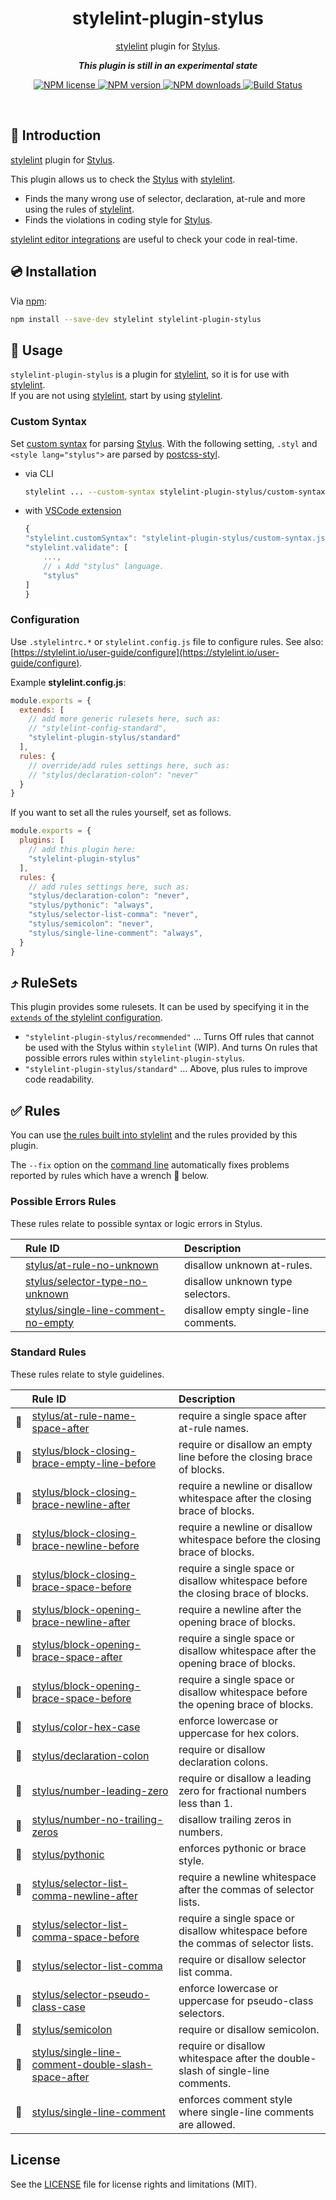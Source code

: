 <h1 align="center">stylelint-plugin-stylus</h1>

<p align="center"><a href="https://stylelint.io/" alt="stylelint">stylelint</a> plugin for <a href="https://stylus-lang.com/" alt="Stylus">Stylus</a>.

<p align="center"><b><i>This plugin is still in an experimental state</i></b></p>

<p align="center">
  <a href="https://www.npmjs.com/package/stylelint-plugin-stylus">
    <img src="https://img.shields.io/npm/l/stylelint-plugin-stylus.svg" alt="NPM license">
  </a>
  <a href="https://www.npmjs.com/package/stylelint-plugin-stylus">
    <img src="https://img.shields.io/npm/v/stylelint-plugin-stylus.svg" alt="NPM version">
  </a>
  <a href="https://www.npmjs.com/package/stylelint-plugin-stylus">
    <img src="https://img.shields.io/npm/dw/stylelint-plugin-stylus.svg" alt="NPM downloads">
  </a>
  <a href="https://github.com/ota-meshi/stylelint-plugin-stylus/actions?query=workflow%3ACI">
    <img src="https://github.com/ota-meshi/stylelint-plugin-stylus/workflows/CI/badge.svg?branch=master" alt="Build Status">
  </a>
</p>
<br>

## :name_badge: Introduction

[stylelint] plugin for [Stylus].

This plugin allows us to check the [Stylus] with [stylelint].

- Finds the many wrong use of selector, declaration, at-rule and more using the rules of [stylelint].
- Finds the violations in coding style for [Stylus].

[stylelint editor integrations](https://stylelint.io/user-guide/integrations/editor) are useful to check your code in real-time.

## :cd: Installation

Via [npm]:

```bash
npm install --save-dev stylelint stylelint-plugin-stylus
```

## :book: Usage

`stylelint-plugin-stylus` is a plugin for [stylelint], so it is for use with [stylelint].  
If you are not using [stylelint], start by using [stylelint].

### Custom Syntax

Set [custom syntax](https://stylelint.io/user-guide/usage/options#customsyntax) for parsing [Stylus]. With the following setting, `.styl` and `<style lang="stylus">` are parsed by [postcss-styl].

- via CLI

    ```bash
    stylelint ... --custom-syntax stylelint-plugin-stylus/custom-syntax.js
    ```

- with [VSCode extension]

    ```js
    {
    "stylelint.customSyntax": "stylelint-plugin-stylus/custom-syntax.js",
    "stylelint.validate": [
        ...,
        // ↓ Add "stylus" language.
        "stylus"
    ]
    }
     ```

### Configuration

Use `.stylelintrc.*` or `stylelint.config.js` file to configure rules. See also: [https://stylelint.io/user-guide/configure](https://stylelint.io/user-guide/configure).

Example **stylelint.config.js**:

```js
module.exports = {
  extends: [
    // add more generic rulesets here, such as:
    // "stylelint-config-standard",
    "stylelint-plugin-stylus/standard"
  ],
  rules: {
    // override/add rules settings here, such as:
    // "stylus/declaration-colon": "never"
  }
}
```

If you want to set all the rules yourself, set as follows.

```js
module.exports = {
  plugins: [
    // add this plugin here:
    "stylelint-plugin-stylus"
  ],
  rules: {
    // add rules settings here, such as:
    "stylus/declaration-colon": "never",
    "stylus/pythonic": "always",
    "stylus/selector-list-comma": "never",
    "stylus/semicolon": "never",
    "stylus/single-line-comment": "always",
  }
}
```

## :arrow_heading_up: RuleSets

This plugin provides some rulesets. It can be used by specifying it in the [`extends` of the stylelint configuration](https://stylelint.io/user-guide/configure#extends).

- `"stylelint-plugin-stylus/recommended"` ... Turns Off rules that cannot be used with the Stylus within `stylelint` (WIP). And turns On rules that possible errors rules within `stylelint-plugin-stylus`.
- `"stylelint-plugin-stylus/standard"` ... Above, plus rules to improve code readability.

## :white_check_mark: Rules

You can use [the rules built into stylelint](https://stylelint.io/user-guide/rules/list) and the rules provided by this plugin.

The `--fix` option on the [command line](https://stylelint.io/user-guide/usage/options#fix) automatically fixes problems reported by rules which have a wrench :wrench: below.

<!--RULES_TABLE_START-->

### Possible Errors Rules

These rules relate to possible syntax or logic errors in Stylus.

|    | Rule ID | Description |
|:---|:--------|:------------|
|  | [stylus/at-rule-no-unknown](./docs/rules/at-rule-no-unknown.md) | disallow unknown at-rules. |
|  | [stylus/selector-type-no-unknown](./docs/rules/selector-type-no-unknown.md) | disallow unknown type selectors. |
|  | [stylus/single-line-comment-no-empty](./docs/rules/single-line-comment-no-empty.md) | disallow empty single-line comments. |

### Standard Rules

These rules relate to style guidelines.

|    | Rule ID | Description |
|:---|:--------|:------------|
| :wrench: | [stylus/at-rule-name-space-after](./docs/rules/at-rule-name-space-after.md) | require a single space after at-rule names. |
| :wrench: | [stylus/block-closing-brace-empty-line-before](./docs/rules/block-closing-brace-empty-line-before.md) | require or disallow an empty line before the closing brace of blocks. |
| :wrench: | [stylus/block-closing-brace-newline-after](./docs/rules/block-closing-brace-newline-after.md) | require a newline or disallow whitespace after the closing brace of blocks. |
| :wrench: | [stylus/block-closing-brace-newline-before](./docs/rules/block-closing-brace-newline-before.md) | require a newline or disallow whitespace before the closing brace of blocks. |
| :wrench: | [stylus/block-closing-brace-space-before](./docs/rules/block-closing-brace-space-before.md) | require a single space or disallow whitespace before the closing brace of blocks. |
| :wrench: | [stylus/block-opening-brace-newline-after](./docs/rules/block-opening-brace-newline-after.md) | require a newline after the opening brace of blocks. |
| :wrench: | [stylus/block-opening-brace-space-after](./docs/rules/block-opening-brace-space-after.md) | require a single space or disallow whitespace after the opening brace of blocks. |
| :wrench: | [stylus/block-opening-brace-space-before](./docs/rules/block-opening-brace-space-before.md) | require a single space or disallow whitespace before the opening brace of blocks. |
| :wrench: | [stylus/color-hex-case](./docs/rules/color-hex-case.md) | enforce lowercase or uppercase for hex colors. |
| :wrench: | [stylus/declaration-colon](./docs/rules/declaration-colon.md) | require or disallow declaration colons. |
| :wrench: | [stylus/number-leading-zero](./docs/rules/number-leading-zero.md) | require or disallow a leading zero for fractional numbers less than 1. |
| :wrench: | [stylus/number-no-trailing-zeros](./docs/rules/number-no-trailing-zeros.md) | disallow trailing zeros in numbers. |
| :wrench: | [stylus/pythonic](./docs/rules/pythonic.md) | enforces pythonic or brace style. |
| :wrench: | [stylus/selector-list-comma-newline-after](./docs/rules/selector-list-comma-newline-after.md) | require a newline whitespace after the commas of selector lists. |
| :wrench: | [stylus/selector-list-comma-space-before](./docs/rules/selector-list-comma-space-before.md) | require a single space or disallow whitespace before the commas of selector lists. |
| :wrench: | [stylus/selector-list-comma](./docs/rules/selector-list-comma.md) | require or disallow selector list comma. |
| :wrench: | [stylus/selector-pseudo-class-case](./docs/rules/selector-pseudo-class-case.md) | enforce lowercase or uppercase for pseudo-class selectors. |
| :wrench: | [stylus/semicolon](./docs/rules/semicolon.md) | require or disallow semicolon. |
| :wrench: | [stylus/single-line-comment-double-slash-space-after](./docs/rules/single-line-comment-double-slash-space-after.md) | require or disallow whitespace after the double-slash of single-line comments. |
| :wrench: | [stylus/single-line-comment](./docs/rules/single-line-comment.md) | enforces comment style where single-line comments are allowed. |

<!--RULES_TABLE_END-->

## License

See the [LICENSE] file for license rights and limitations (MIT).

[license]: ./LICENSE
[stylelint]: https://stylelint.io/
[Stylus]: https://stylus-lang.com/
[VSCode extension]: https://marketplace.visualstudio.com/items?itemName=stylelint.vscode-stylelint
[postcss-styl]: https://github.com/ota-meshi/postcss-styl
[npm]: https://www.npmjs.com/
[npm license]: https://img.shields.io/npm/l/stylelint-plugin-stylus.svg
[npm version]: https://img.shields.io/npm/v/stylelint-plugin-stylus.svg
[npm downloads]: https://img.shields.io/npm/dw/stylelint-plugin-stylus.svg
[Build Status]: https://github.com/ota-meshi/stylelint-plugin-stylus/workflows/CI/badge.svg?branch=master
